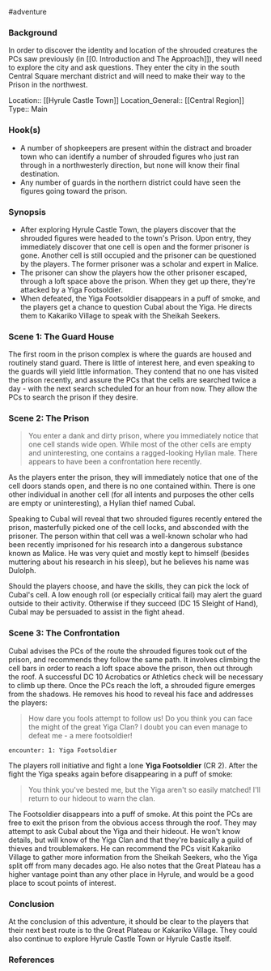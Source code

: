 #adventure 

### Background

In order to discover the identity and location of the shrouded creatures the PCs saw previously (in [[0. Introduction and The Approach]]), they will need to explore the city and ask questions. They enter the city in the south Central Square merchant district and will need to make their way to the Prison in the northwest.

Location:: [[Hyrule Castle Town]]
Location_General:: [[Central Region]]
Type:: Main

### Hook(s)

* A number of shopkeepers are present within the distract and broader town who can identify a number of shrouded figures who just ran through in a northwesterly direction, but none will know their final destination.
* Any number of guards in the northern district could have seen the figures going toward the prison.

### Synopsis

- After exploring Hyrule Castle Town, the players discover that the shrouded figures were headed to the town's Prison. Upon entry, they immediately discover that one cell is open and the former prisoner is gone. Another cell is still occupied and the prisoner can be questioned by the players. The former prisoner was a scholar and expert in Malice.
- The prisoner can show the players how the other prisoner escaped, through a loft space above the prison. When they get up there, they're attacked by a Yiga Footsoldier.
- When defeated, the Yiga Footsoldier disappears in a puff of smoke, and the players get a chance to question Cubal about the Yiga. He directs them to Kakariko Village to speak with the Sheikah Seekers.

### Scene 1: The Guard House

The first room in the prison complex is where the guards are housed and routinely stand guard. There is little of interest here, and even speaking to the guards will yield little information. They contend that no one has visited the prison recently, and assure the PCs that the cells are searched twice a day - with the next search scheduled for an hour from now. They allow the PCs to search the prison if they desire.

### Scene 2: The Prison

>You enter a dank and dirty prison, where you immediately notice that one cell stands wide open. While most of the other cells are empty and uninteresting, one contains a ragged-looking Hylian male. There appears to have been a confrontation here recently.

As the players enter the prison, they will immediately notice that one of the cell doors stands open, and there is no one contained within. There is one other individual in another cell (for all intents and purposes the other cells are empty or uninteresting), a Hylian thief named Cubal.

Speaking to Cubal will reveal that two shrouded figures recently entered the prison, masterfully picked one of the cell locks, and absconded with the prisoner. The person within that cell was a well-known scholar who had been recently imprisoned for his research into a dangerous substance known as Malice. He was very quiet and mostly kept to himself (besides muttering about his research in his sleep), but he believes his name was Dulolph.

Should the players choose, and have the skills, they can pick the lock of Cubal's cell. A low enough roll (or especially critical fail) may alert the guard outside to their activity. Otherwise if they succeed (DC 15 Sleight of Hand), Cubal may be persuaded to assist in the fight ahead.

### Scene 3: The Confrontation

Cubal advises the PCs of the route the shrouded figures took out of the prison, and recommends they follow the same path. It involves climbing the cell bars in order to reach a loft space above the prison, then out through the roof. A successful DC 10 Acrobatics or Athletics check will be necessary to climb up there. Once the PCs reach the loft, a shrouded figure emerges from the shadows. He removes his hood to reveal his face and addresses the players:

>How dare you fools attempt to follow us! Do you think you can face the might of the great Yiga Clan? I doubt you can even manage to defeat me - a mere footsoldier!

`encounter: 1: Yiga Footsoldier`

The players roll initiative and fight a lone **Yiga Footsoldier** (CR 2). After the fight the Yiga speaks again before disappearing in a puff of smoke:

>You think you've bested me, but the Yiga aren't so easily matched! I'll return to our hideout to warn the clan.

The Footsoldier disappears into a puff of smoke. At this point the PCs are free to exit the prison from the obvious access through the roof. They may attempt to ask Cubal about the Yiga and their hideout. He won't know details, but will know of the Yiga Clan and that they're basically a guild of thieves and troublemakers. He can recommend the PCs visit Kakariko Village to gather more information from the Sheikah Seekers, who the Yiga split off from many decades ago. He also notes that the Great Plateau has a higher vantage point than any other place in Hyrule, and would be a good place to scout points of interest.

### Conclusion

At the conclusion of this adventure, it should be clear to the players that their next best route is to the Great Plateau or Kakariko Village. They could also continue to explore Hyrule Castle Town or Hyrule Castle itself. 

### References
